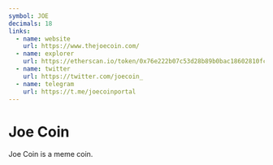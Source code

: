 ```yaml
---
symbol: JOE
decimals: 18
links:
  - name: website
    url: https://www.thejoecoin.com/
  - name: explorer
    url: https://etherscan.io/token/0x76e222b07c53d28b89b0bac18602810fc22b49a8
  - name: twitter
    url: https://twitter.com/joecoin_
  - name: telegram
    url: https://t.me/joecoinportal
---
```


# Joe Coin

Joe Coin is a meme coin.
